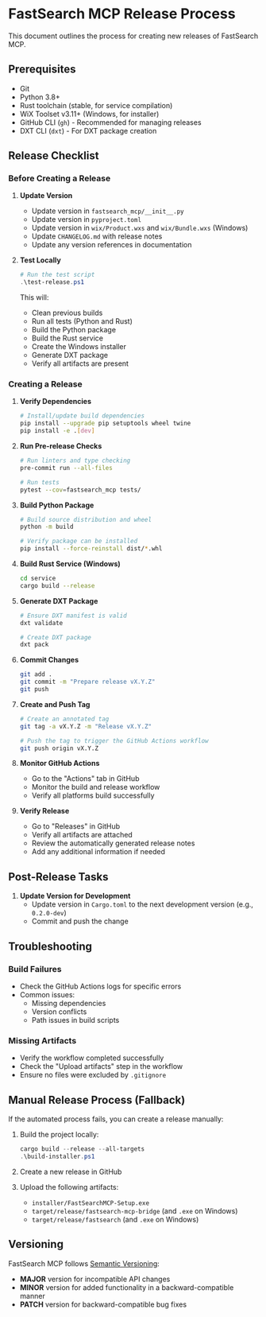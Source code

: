 # FastSearch MCP Release Process

This document outlines the process for creating new releases of FastSearch MCP.

## Prerequisites

- Git
- Python 3.8+
- Rust toolchain (stable, for service compilation)
- WiX Toolset v3.11+ (Windows, for installer)
- GitHub CLI (`gh`) - Recommended for managing releases
- DXT CLI (`dxt`) - For DXT package creation

## Release Checklist

### Before Creating a Release

1. **Update Version**
   - Update version in `fastsearch_mcp/__init__.py`
   - Update version in `pyproject.toml`
   - Update version in `wix/Product.wxs` and `wix/Bundle.wxs` (Windows)
   - Update `CHANGELOG.md` with release notes
   - Update any version references in documentation

2. **Test Locally**

   ```powershell
   # Run the test script
   .\test-release.ps1
   ```

   This will:
   - Clean previous builds
   - Run all tests (Python and Rust)
   - Build the Python package
   - Build the Rust service
   - Create the Windows installer
   - Generate DXT package
   - Verify all artifacts are present

### Creating a Release

1. **Verify Dependencies**
   ```bash
   # Install/update build dependencies
   pip install --upgrade pip setuptools wheel twine
   pip install -e .[dev]
   ```

2. **Run Pre-release Checks**
   ```bash
   # Run linters and type checking
   pre-commit run --all-files
   
   # Run tests
   pytest --cov=fastsearch_mcp tests/
   ```

3. **Build Python Package**
   ```bash
   # Build source distribution and wheel
   python -m build
   
   # Verify package can be installed
   pip install --force-reinstall dist/*.whl
   ```

4. **Build Rust Service (Windows)**
   ```bash
   cd service
   cargo build --release
   ```

5. **Generate DXT Package**
   ```bash
   # Ensure DXT manifest is valid
   dxt validate
   
   # Create DXT package
   dxt pack
   ```

6. **Commit Changes**
   ```bash
   git add .
   git commit -m "Prepare release vX.Y.Z"
   git push
   ```

7. **Create and Push Tag**
   ```bash
   # Create an annotated tag
   git tag -a vX.Y.Z -m "Release vX.Y.Z"
   
   # Push the tag to trigger the GitHub Actions workflow
   git push origin vX.Y.Z
   ```

3. **Monitor GitHub Actions**
   - Go to the "Actions" tab in GitHub
   - Monitor the build and release workflow
   - Verify all platforms build successfully

4. **Verify Release**
   - Go to "Releases" in GitHub
   - Verify all artifacts are attached
   - Review the automatically generated release notes
   - Add any additional information if needed

## Post-Release Tasks

1. **Update Version for Development**
   - Update version in `Cargo.toml` to the next development version (e.g., `0.2.0-dev`)
   - Commit and push the change

## Troubleshooting

### Build Failures

- Check the GitHub Actions logs for specific errors
- Common issues:
  - Missing dependencies
  - Version conflicts
  - Path issues in build scripts

### Missing Artifacts

- Verify the workflow completed successfully
- Check the "Upload artifacts" step in the workflow
- Ensure no files were excluded by `.gitignore`

## Manual Release Process (Fallback)

If the automated process fails, you can create a release manually:

1. Build the project locally:

   ```powershell
   cargo build --release --all-targets
   .\build-installer.ps1
   ```

2. Create a new release in GitHub
3. Upload the following artifacts:
   - `installer/FastSearchMCP-Setup.exe`
   - `target/release/fastsearch-mcp-bridge` (and `.exe` on Windows)
   - `target/release/fastsearch` (and `.exe` on Windows)

## Versioning

FastSearch MCP follows [Semantic Versioning](https://semver.org/):

- **MAJOR** version for incompatible API changes
- **MINOR** version for added functionality in a backward-compatible manner
- **PATCH** version for backward-compatible bug fixes
